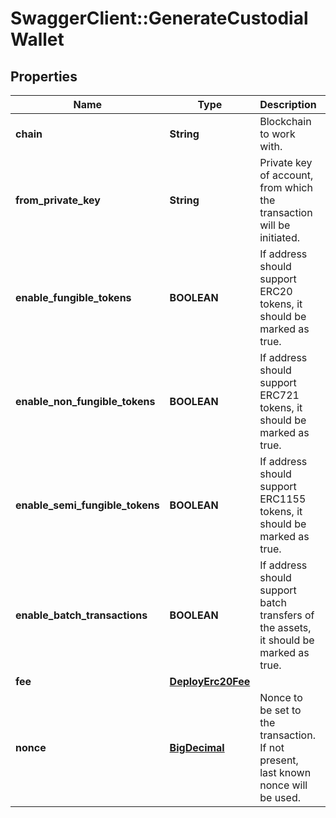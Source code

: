 # SwaggerClient::GenerateCustodialWallet

## Properties
Name | Type | Description | Notes
------------ | ------------- | ------------- | -------------
**chain** | **String** | Blockchain to work with. | 
**from_private_key** | **String** | Private key of account, from which the transaction will be initiated. | 
**enable_fungible_tokens** | **BOOLEAN** | If address should support ERC20 tokens, it should be marked as true. | 
**enable_non_fungible_tokens** | **BOOLEAN** | If address should support ERC721 tokens, it should be marked as true. | 
**enable_semi_fungible_tokens** | **BOOLEAN** | If address should support ERC1155 tokens, it should be marked as true. | 
**enable_batch_transactions** | **BOOLEAN** | If address should support batch transfers of the assets, it should be marked as true. | 
**fee** | [**DeployErc20Fee**](DeployErc20Fee.md) |  | [optional] 
**nonce** | [**BigDecimal**](BigDecimal.md) | Nonce to be set to the transaction. If not present, last known nonce will be used. | [optional] 

